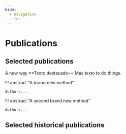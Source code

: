 ```yaml
---
hide:
  - navigation
  - toc
---
```


# Publications

## Selected publications

A new way   ==Texto destacado==  <span class="badge-primary badge-blue">Más texto</span> to do things.

!!! abstract "A brand new method"

    Authors...

!!! abstract "A second brand new method"

    Authors...

## Selected historical publications



